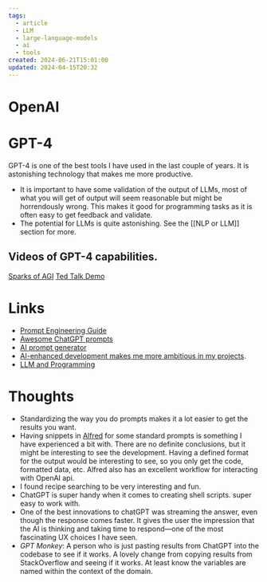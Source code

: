 ```yaml
---
tags:
  - article
  - LLM
  - large-language-models
  - ai
  - tools
created: 2024-06-21T15:01:00
updated: 2024-04-15T20:32
---
```



# OpenAI

# GPT-4
GPT-4 is one of the best tools I have used in the last couple of years. It is astonishing technology that makes me more productive. 

- It is important to have some validation of the output of LLMs, most of what you will get of output will seem reasonable but might be horrendously wrong. This makes it good for programming tasks as it is often easy to get feedback and validate. 
- The potential for LLMs is quite astonishing. See the [[NLP or LLM]] section for more. 



## Videos of GPT-4 capabilities. 
[Sparks of AGI](https://youtu.be/qbIk7-JPB2c)
[Ted Talk Demo](https://youtu.be/C_78DM8fG6E)

# Links
- [Prompt Engineering Guide](https://github.com/dair-ai/Prompt-Engineering-Guide)
- [Awesome ChatGPT prompts](https://github.com/f/awesome-chatgpt-prompts)
- [AI prompt generator](https://github.com/f/awesome-chatgpt-prompts)
- [AI-enhanced development makes me more ambitious in my projects](https://simonwillison.net/2023/Mar/27/ai-enhanced-development/).
- [LLM and Programming](http://antirez.com/news/140)

# Thoughts 
- Standardizing the way you do prompts makes it a lot easier to get the results you want.
- Having snippets in [Alfred](../Mac/Alfred.md) for some standard prompts is something I have experienced a bit with. There are no definite conclusions, but it might be interesting to see the development. Having a defined format for the output would be interesting to see, so you only get the code, formatted data, etc.  Alfred also has an excellent workflow for interacting with OpenAI api. 
- I found recipe searching to be very interesting and fun. 
- ChatGPT is super handy when it comes to creating shell scripts. super easy to work with.  
- One of the best innovations to chatGPT was streaming the answer, even though the response comes faster. It gives the user the impression that the AI is thinking and taking time to respond—one of the most fascinating UX choices I have seen. 
- *GPT Monkey*: A person who is just pasting results from ChatGPT into the codebase to see if it works. A lovely change from copying results from StackOverflow and seeing if it works. At least know the variables are named within the context of the domain. 



